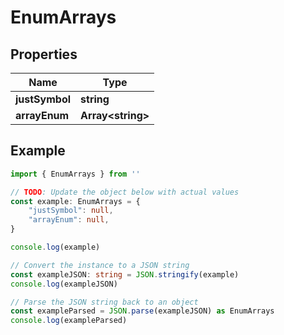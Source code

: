
# EnumArrays


## Properties

Name | Type
------------ | -------------
**justSymbol** | **string**
**arrayEnum** | **Array&lt;string&gt;**

## Example

```typescript
import { EnumArrays } from ''

// TODO: Update the object below with actual values
const example: EnumArrays = {
    "justSymbol": null,
    "arrayEnum": null,
}

console.log(example)

// Convert the instance to a JSON string
const exampleJSON: string = JSON.stringify(example)
console.log(exampleJSON)

// Parse the JSON string back to an object
const exampleParsed = JSON.parse(exampleJSON) as EnumArrays
console.log(exampleParsed)
```


